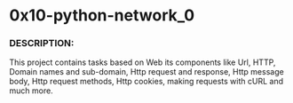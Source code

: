 <h1>0x10-python-network_0</h1>
<h3>DESCRIPTION:</h3>
<p>This project contains tasks based on Web its components like Url, HTTP, Domain names and sub-domain, Http request and response, Http message body, Http request methods, Http cookies, making requests with cURL and much more.</p>
